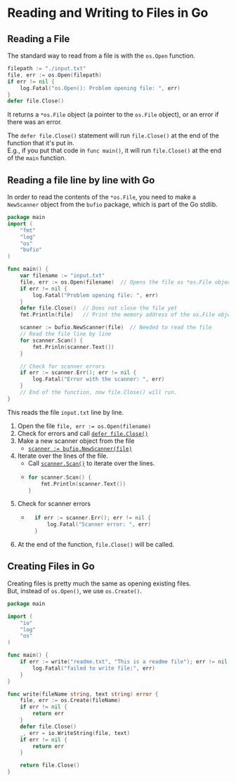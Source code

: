 
# Reading and Writing to Files in Go

## Reading a File
The standard way to read from a file is with the `os.Open` function.
```go
filepath := "./input.txt"
file, err := os.Open(filepath)
if err != nil {
    log.Fatal("os.Open(): Problem opening file: ", err)
}
defer file.Close()
```
It returns a `*os.File` object (a pointer to the `os.File` object),
or an error if there was an error.  

The `defer file.Close()` statement will run `file.Close()` at the end of
the function that it's put in.  
E.g., if you put that code in `func main()`, it will run `file.Close()` at the end
of the `main` function.  

## Reading a file line by line with Go
In order to read the contents of the `*os.File`, you need to make a `NewScanner` object from
the `bufio` package, which is part of the Go stdlib.  

```go
package main
import (
	"fmt"
	"log"
	"os"
    "bufio"
)

func main() {
    var filename := "input.txt"
    file, err := os.Open(filename)  // Opens the file as *os.File object
    if err != nil {
        log.Fatal("Problem opening file: ", err)
    }
    defer file.Close()  // Does not close the file yet
    fmt.Println(file)   // Print the memory address of the os.File object   

    scanner := bufio.NewScanner(file)  // Needed to read the file
    // Read the file line by line
    for scanner.Scan() {
        fmt.Prinln(scanner.Text())
    }

    // Check for scanner errors
    if err := scanner.Err(); err != nil {
        log.Fatal("Error with the scanner: ", err)
    }
    // End of the function, now file.Close() will run.
}
```

This reads the file `input.txt` line by line.  
1. Open the file `file, err := os.Open(filename)`
1. Check for errors and call [`defer file.Close()`](https://www.digitalocean.com/community/tutorials/understanding-defer-in-go)
1. Make a new scanner object from the file 
    * [`scanner := bufio.NewScanner(file)`](https://pkg.go.dev/bufio#Scanner)
1.  Iterate over the lines of the file.
    * Call [`scanner.Scan()`](https://pkg.go.dev/bufio#Scanner.Scan) to iterate over the lines.
    * ```go
      for scanner.Scan() { 
          fmt.Println(scanner.Text())
      }
      ```
1. Check for scanner errors 
    * ```go
        if err := scanner.Err(); err != nil {
            log.Fatal("Scanner error: ", err)
        }
      ```
1. At the end of the function, `file.Close()` will be called.


## Creating Files in Go

Creating files is pretty much the same as opening existing files.  
But, instead of `os.Open()`, we use `os.Create()`.  

```go
package main

import (
	"io"
	"log"
	"os"
)

func main() {
	if err := write("readme.txt", "This is a readme file"); err != nil {
		log.Fatal("failed to write file:", err)
	}
}

func write(fileName string, text string) error {
	file, err := os.Create(fileName)
	if err != nil {
		return err
	}
	defer file.Close()
	_, err = io.WriteString(file, text)
	if err != nil {
		return err
	}

	return file.Close()
}
```




